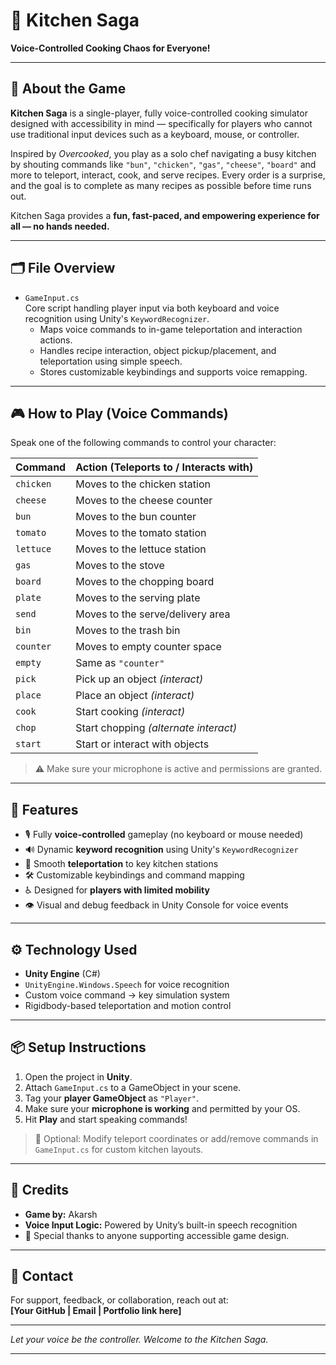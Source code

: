# 🍳 Kitchen Saga  
**Voice-Controlled Cooking Chaos for Everyone!**

---

## 🔹 About the Game

**Kitchen Saga** is a single-player, fully voice-controlled cooking simulator designed with accessibility in mind — specifically for players who cannot use traditional input devices such as a keyboard, mouse, or controller.

Inspired by *Overcooked*, you play as a solo chef navigating a busy kitchen by shouting commands like `"bun"`, `"chicken"`, `"gas"`, `"cheese"`, `"board"` and more to teleport, interact, cook, and serve recipes. Every order is a surprise, and the goal is to complete as many recipes as possible before time runs out.

Kitchen Saga provides a **fun, fast-paced, and empowering experience for all — no hands needed.**

---

## 🗂 File Overview

- `GameInput.cs`  
  Core script handling player input via both keyboard and voice recognition using Unity's `KeywordRecognizer`.  
  - Maps voice commands to in-game teleportation and interaction actions.  
  - Handles recipe interaction, object pickup/placement, and teleportation using simple speech.  
  - Stores customizable keybindings and supports voice remapping.

---

## 🎮 How to Play (Voice Commands)

Speak one of the following commands to control your character:

| **Command** | **Action (Teleports to / Interacts with)**        |
|-------------|----------------------------------------------------|
| `chicken`   | Moves to the chicken station                       |
| `cheese`    | Moves to the cheese counter                        |
| `bun`       | Moves to the bun counter                           |
| `tomato`    | Moves to the tomato station                        |
| `lettuce`   | Moves to the lettuce station                       |
| `gas`       | Moves to the stove                                 |
| `board`     | Moves to the chopping board                        |
| `plate`     | Moves to the serving plate                         |
| `send`      | Moves to the serve/delivery area                   |
| `bin`       | Moves to the trash bin                             |
| `counter`   | Moves to empty counter space                       |
| `empty`     | Same as `"counter"`                                |
| `pick`      | Pick up an object *(interact)*                     |
| `place`     | Place an object *(interact)*                       |
| `cook`      | Start cooking *(interact)*                         |
| `chop`      | Start chopping *(alternate interact)*              |
| `start`     | Start or interact with objects                     |

> ⚠️ Make sure your microphone is active and permissions are granted.

---

## 🧠 Features

- 🎙️ Fully **voice-controlled** gameplay (no keyboard or mouse needed)
- 🔊 Dynamic **keyword recognition** using Unity's `KeywordRecognizer`
- 📍 Smooth **teleportation** to key kitchen stations
- 🛠️ Customizable keybindings and command mapping
- ♿ Designed for **players with limited mobility**
- 👁️ Visual and debug feedback in Unity Console for voice events

---

## ⚙️ Technology Used

- **Unity Engine** (C#)
- `UnityEngine.Windows.Speech` for voice recognition
- Custom voice command → key simulation system
- Rigidbody-based teleportation and motion control

---

## 📦 Setup Instructions

1. Open the project in **Unity**.
2. Attach `GameInput.cs` to a GameObject in your scene.
3. Tag your **player GameObject** as `"Player"`.
4. Make sure your **microphone is working** and permitted by your OS.
5. Hit **Play** and start speaking commands!

> 🎯 Optional: Modify teleport coordinates or add/remove commands in `GameInput.cs` for custom kitchen layouts.

---

## 🙌 Credits

- **Game by:** Akarsh  
- **Voice Input Logic:** Powered by Unity’s built-in speech recognition  
- 💖 Special thanks to anyone supporting accessible game design.

---

## 📧 Contact

For support, feedback, or collaboration, reach out at:  
**[Your GitHub | Email | Portfolio link here]**

---

*Let your voice be the controller. Welcome to the Kitchen Saga.*

---
